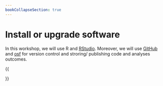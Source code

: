 ```yaml
---
bookCollapseSection: true
---
```


# Install or upgrade software

In this workshop, we will use R and [RStudio](https://www.rstudio.com/products/rstudio/). Moreover, we will use [GitHub](https://github.com/) and [osf](https://osf.io/) for version control and stroring/ publishing code and analyses outcomes. 


{{<section>}}
